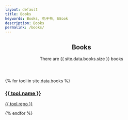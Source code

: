 ```yaml
---
layout: default
title: Books
keywords: Books, 电子书, EBook
description: Books
permalink: /books/
---
```


<section class="container">
    <header class="text-center">
        <h1>Books</h1>
        <p class="lead">There are <span class="repo-count">{{ site.data.books.size }}</span> books</p>
    </header>
    <div class="repo-list">
        <!-- Check here for github metadata -->
        <!-- https://help.github.com/articles/repository-metadata-on-github-pages/ -->
        {% for tool in site.data.books %}
        <a href="{{ tool.url }}" target="_blank" class="one-third-column card text-center">
            <div class="thumbnail">
                <div class="card-image geopattern" data-pattern-id="{{ tool.name }}">
                    <div class="card-image-cell">
                        <h3 class="card-title">
                            {{ tool.name }}
                        </h3>
                    </div>
                </div>
                <div class="caption">
                    <div class="card-description">
                        <p class="card-text">{{ tool.repo }}</p>
                    </div>
                    <!-- <div class="card-text">
                        <span class="meta-info" title="{{ repo.stargazers_count }} stars">
                            <span class="octicon octicon-star"></span> {{ repo.stargazers_count }}
                        </span>
                        <span class="meta-info" title="{{ repo.forks_count }} forks">
                            <span class="octicon octicon-git-branch"></span> {{ repo.forks_count }}
                        </span>
                        <span class="meta-info" title="Last updated：{{ repo.updated_at }}">
                            <span class="octicon octicon-clock"></span>
                            <time datetime="{{ repo.updated_at }}">{{ repo.updated_at | date: '%Y-%m-%d' }}</time>
                        </span>
                    </div> -->
                </div>
            </div>
        </a>
        {% endfor %}
    </div>
</section>